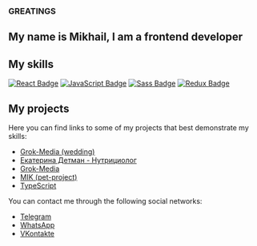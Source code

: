 ### GREATINGS

## My name is Mikhail, I am a frontend developer

## My skills
[![React Badge](https://img.shields.io/badge/React-61DAFB?style=for-the-badge&logo=react&logoColor=black)](#)
[![JavaScript Badge](https://img.shields.io/badge/JavaScript-F7DF1E?style=for-the-badge&logo=JavaScript&logoColor=black)](#)
[![Sass Badge](https://img.shields.io/badge/Sass-CC6699?style=for-the-badge&logo=sass&logoColor=black)](#)
[![Redux Badge](https://img.shields.io/badge/Redux-764ABC?style=for-the-badge&logo=Redux&logoColor=black)](#)

## My projects

Here you can find links to some of my projects that best demonstrate my skills:

- [Grok-Media (wedding)](http://grok-media.ru/wedding/)
- [Екатерина Детман - Нутрициолог](https://detman-rpp.ru/)
- [Grok-Media](http://grok-media.ru/)
- [MIK (pet-project)](https://cuzmyk.github.io/MIK/)
- [TypeScript](https://www.typescriptlang.org/)

You can contact me through the following social networks:

- [Telegram](https://t.me/cuzmyk)
- [WhatsApp](https://wa.me/79167518747)
- [VKontakte](https://vk.com/cuzmyk)

